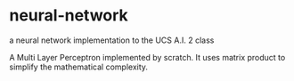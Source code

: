 # neural-network
a neural network implementation to the UCS A.I. 2 class

A Multi Layer Perceptron implemented by scratch. It uses matrix product to simplify the mathematical complexity.
